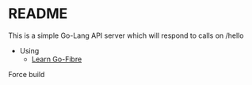 # README #

This is a simple Go-Lang API server which will respond to calls on /hello

* Using
    * [Learn Go-Fibre](https://gofiber.io/)

Force build


